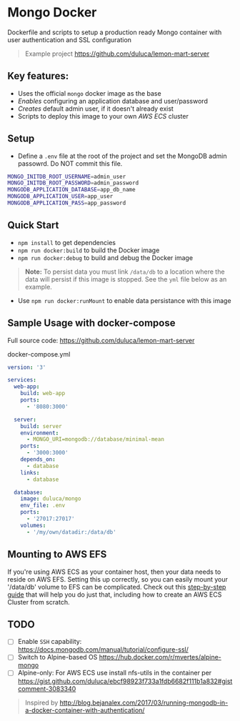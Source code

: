 # Mongo Docker

Dockerfile and scripts to setup a production ready Mongo container with user authentication and SSL configuration

> Example project https://github.com/duluca/lemon-mart-server

## Key features:

* Uses the official `mongo` docker image as the base
* _Enables_ configuring an application database and user/password
* _Creates_ default admin user, if it doesn't already exist
* Scripts to deploy this image to your own _AWS ECS_ cluster

## Setup

* Define a `.env` file at the root of the project and set the MongoDB admin passowrd. Do NOT commit this file.

```Bash
MONGO_INITDB_ROOT_USERNAME=admin_user
MONGO_INITDB_ROOT_PASSWORD=admin_password
MONGODB_APPLICATION_DATABASE=app_db_name
MONGODB_APPLICATION_USER=app_user
MONGODB_APPLICATION_PASS=app_password
```

## Quick Start

* `npm install` to get dependencies
* `npm run docker:build` to build the Docker image
* `npm run docker:debug` to build and debug the Docker image

> **Note:** To persist data you must link `/data/db` to a location where the data will persist if this image is stopped. See the `yml` file below as an example.

* Use `npm run docker:runMount` to enable data persistance with this image

## Sample Usage with docker-compose

Full source code: https://github.com/duluca/lemon-mart-server

docker-compose.yml

```yml
version: '3'

services:
  web-app:
    build: web-app
    ports:
      - '8080:3000'

  server:
    build: server
    environment:
      - MONGO_URI=mongodb://database/minimal-mean
    ports:
      - '3000:3000'
    depends_on:
      - database
    links:
      - database

  database:
    image: duluca/mongo
    env_file: .env
    ports:
      - '27017:27017'
    volumes:
      - '/my/own/datadir:/data/db'
```

## Mounting to AWS EFS

If you're using AWS ECS as your container host, then your data needs to reside on AWS EFS. Setting this up correctly, so you can easily mount your '/data/db' volume to EFS can be complicated. Check out this [step-by-step guide](https://gist.github.com/duluca/ebcf98923f733a1fdb6682f111b1a832#file-awc-ecs-access-to-aws-efs-md) that will help you do just that, including how to create an AWS ECS Cluster from scratch.

## TODO

* [ ] Enable `SSH` capability: https://docs.mongodb.com/manual/tutorial/configure-ssl/
* [ ] Switch to Alpine-based OS https://hub.docker.com/r/mvertes/alpine-mongo 
* [ ] Alpine-only:  For AWS ECS use install  nfs-utils in the container per https://gist.github.com/duluca/ebcf98923f733a1fdb6682f111b1a832#gistcomment-3083340

> Inspired by http://blog.bejanalex.com/2017/03/running-mongodb-in-a-docker-container-with-authentication/
